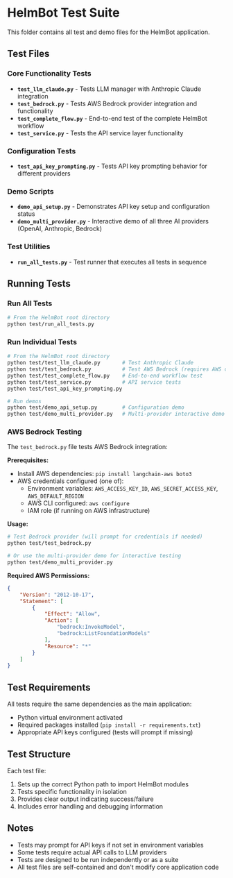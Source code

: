 # HelmBot Test Suite

This folder contains all test and demo files for the HelmBot application.

## Test Files

### Core Functionality Tests

- **`test_llm_claude.py`** - Tests LLM manager with Anthropic Claude integration
- **`test_bedrock.py`** - Tests AWS Bedrock provider integration and functionality
- **`test_complete_flow.py`** - End-to-end test of the complete HelmBot workflow
- **`test_service.py`** - Tests the API service layer functionality

### Configuration Tests

- **`test_api_key_prompting.py`** - Tests API key prompting behavior for different providers

### Demo Scripts

- **`demo_api_setup.py`** - Demonstrates API key setup and configuration status
- **`demo_multi_provider.py`** - Interactive demo of all three AI providers (OpenAI, Anthropic, Bedrock)

### Test Utilities

- **`run_all_tests.py`** - Test runner that executes all tests in sequence

## Running Tests

### Run All Tests
```bash
# From the HelmBot root directory
python test/run_all_tests.py
```

### Run Individual Tests
```bash
# From the HelmBot root directory
python test/test_llm_claude.py       # Test Anthropic Claude
python test/test_bedrock.py          # Test AWS Bedrock (requires AWS credentials)
python test/test_complete_flow.py    # End-to-end workflow test
python test/test_service.py          # API service tests
python test/test_api_key_prompting.py

# Run demos
python test/demo_api_setup.py        # Configuration demo
python test/demo_multi_provider.py   # Multi-provider interactive demo
```

### AWS Bedrock Testing

The `test_bedrock.py` file tests AWS Bedrock integration:

**Prerequisites:**
- Install AWS dependencies: `pip install langchain-aws boto3`
- AWS credentials configured (one of):
  - Environment variables: `AWS_ACCESS_KEY_ID`, `AWS_SECRET_ACCESS_KEY`, `AWS_DEFAULT_REGION`
  - AWS CLI configured: `aws configure`
  - IAM role (if running on AWS infrastructure)

**Usage:**
```bash
# Test Bedrock provider (will prompt for credentials if needed)
python test/test_bedrock.py

# Or use the multi-provider demo for interactive testing
python test/demo_multi_provider.py
```

**Required AWS Permissions:**
```json
{
    "Version": "2012-10-17",
    "Statement": [
        {
            "Effect": "Allow",
            "Action": [
                "bedrock:InvokeModel",
                "bedrock:ListFoundationModels"
            ],
            "Resource": "*"
        }
    ]
}
```

## Test Requirements

All tests require the same dependencies as the main application:
- Python virtual environment activated
- Required packages installed (`pip install -r requirements.txt`)
- Appropriate API keys configured (tests will prompt if missing)

## Test Structure

Each test file:
1. Sets up the correct Python path to import HelmBot modules
2. Tests specific functionality in isolation
3. Provides clear output indicating success/failure
4. Includes error handling and debugging information

## Notes

- Tests may prompt for API keys if not set in environment variables
- Some tests require actual API calls to LLM providers
- Tests are designed to be run independently or as a suite
- All test files are self-contained and don't modify core application code